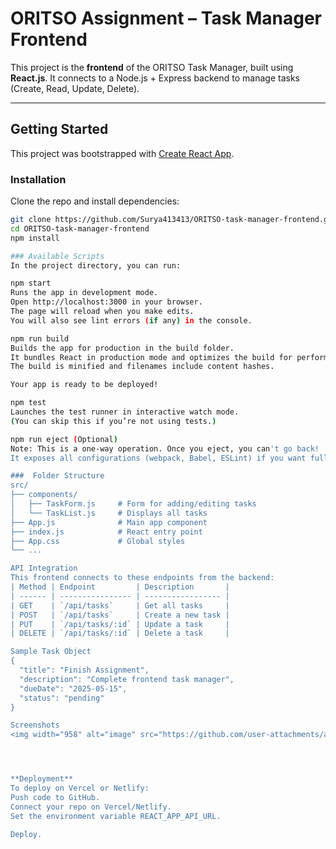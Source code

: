 #  ORITSO Assignment – Task Manager Frontend

This project is the **frontend** of the ORITSO Task Manager, built using **React.js**. It connects to a Node.js + Express backend to manage tasks (Create, Read, Update, Delete).

---

##  Getting Started

This project was bootstrapped with [Create React App](https://github.com/facebook/create-react-app).

###  Installation

Clone the repo and install dependencies:

```bash
git clone https://github.com/Surya413413/ORITSO-task-manager-frontend.git
cd ORITSO-task-manager-frontend
npm install

### Available Scripts
In the project directory, you can run:

npm start
Runs the app in development mode.
Open http://localhost:3000 in your browser.
The page will reload when you make edits.
You will also see lint errors (if any) in the console.

npm run build
Builds the app for production in the build folder.
It bundles React in production mode and optimizes the build for performance.
The build is minified and filenames include content hashes.

Your app is ready to be deployed!

npm test
Launches the test runner in interactive watch mode.
(You can skip this if you’re not using tests.)

npm run eject (Optional)
Note: This is a one-way operation. Once you eject, you can't go back!
It exposes all configurations (webpack, Babel, ESLint) if you want full control.

###  Folder Structure
src/
├── components/
│   ├── TaskForm.js     # Form for adding/editing tasks
│   └── TaskList.js     # Displays all tasks
├── App.js              # Main app component
├── index.js            # React entry point
├── App.css             # Global styles
└── ...

API Integration
This frontend connects to these endpoints from the backend:
| Method | Endpoint         | Description       |
| ------ | ---------------- | ----------------- |
| GET    | `/api/tasks`     | Get all tasks     |
| POST   | `/api/tasks`     | Create a new task |
| PUT    | `/api/tasks/:id` | Update a task     |
| DELETE | `/api/tasks/:id` | Delete a task     |

Sample Task Object
{
  "title": "Finish Assignment",
  "description": "Complete frontend task manager",
  "dueDate": "2025-05-15",
  "status": "pending"
}

Screenshots
<img width="958" alt="image" src="https://github.com/user-attachments/assets/6a98812c-6105-49e5-ad29-220b8ba71ece" />




**Deployment**
To deploy on Vercel or Netlify:
Push code to GitHub.
Connect your repo on Vercel/Netlify.
Set the environment variable REACT_APP_API_URL.

Deploy. 

